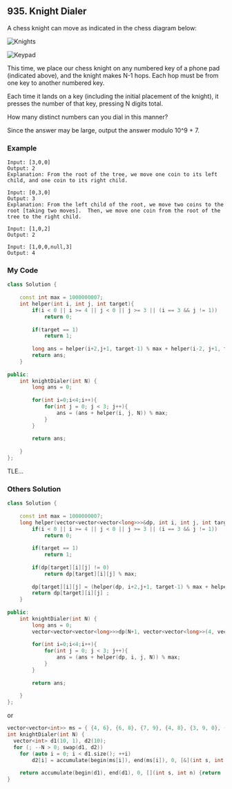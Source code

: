 ## 935. Knight Dialer

A chess knight can move as indicated in the chess diagram below:   

![Knights](https://assets.leetcode.com/uploads/2018/10/12/knight.png "Knights")

![Keypad](https://assets.leetcode.com/uploads/2018/10/30/keypad.png "Keypad")


This time, we place our chess knight on any numbered key of a phone pad (indicated above), and the knight makes N-1 hops.  Each hop must be from one key to another numbered key.

Each time it lands on a key (including the initial placement of the knight), it presses the number of that key, pressing N digits total.

How many distinct numbers can you dial in this manner?

Since the answer may be large, output the answer modulo 10^9 + 7.


### Example
```
Input: [3,0,0]
Output: 2
Explanation: From the root of the tree, we move one coin to its left child, and one coin to its right child.

Input: [0,3,0]
Output: 3
Explanation: From the left child of the root, we move two coins to the root [taking two moves].  Then, we move one coin from the root of the tree to the right child.

Input: [1,0,2]
Output: 2

Input: [1,0,0,null,3]
Output: 4
```

### My Code
```C++
class Solution {
    
    const int max = 1000000007;
    int helper(int i, int j, int target){
        if(i < 0 || i >= 4 || j < 0 || j >= 3 || (i == 3 && j != 1))
            return 0;
        
        if(target == 1)
            return 1;
        
        long ans = helper(i+2,j+1, target-1) % max + helper(i-2, j+1, target-1) % max + helper(i+2, j-1, target-1) % max + helper(i-2, j-1, target-1) % max + helper(i+1, j+2, target-1) % max + helper(i+1, j-2, target-1) % max + helper(i-1, j+2, target-1) % max + helper(i-1, j-2, target-1) % max;
        return ans;
    }
        
public:
    int knightDialer(int N) {
        long ans = 0;
        
        for(int i=0;i<4;i++){
            for(int j = 0; j < 3; j++){
                ans = (ans + helper(i, j, N)) % max;
            }
        }
        
        return ans;
        
    }
};
```
TLE...

### Others Solution
```C++
class Solution {
    
    const int max = 1000000007;
    long helper(vector<vector<vector<long>>>&dp, int i, int j, int target){
        if(i < 0 || i >= 4 || j < 0 || j >= 3 || (i == 3 && j != 1))
            return 0;
        
        if(target == 1)
            return 1;
        
        if(dp[target][i][j] != 0)
            return dp[target][i][j] % max;
        
        dp[target][i][j] = (helper(dp, i+2,j+1, target-1) % max + helper(dp, i-2, j+1, target-1) % max + helper(dp, i+2, j-1, target-1) % max + helper(dp, i-2, j-1, target-1) % max + helper(dp, i+1, j+2, target-1) % max + helper(dp, i+1, j-2, target-1) % max + helper(dp, i-1, j+2, target-1) % max + helper(dp, i-1, j-2, target-1) % max) % max;
        return dp[target][i][j] ;
    }
        
public:
    int knightDialer(int N) {
        long ans = 0;
        vector<vector<vector<long>>>dp(N+1, vector<vector<long>>(4, vector<long>(3, 0)));
        
        for(int i=0;i<4;i++){
            for(int j = 0; j < 3; j++){
                ans = (ans + helper(dp, i, j, N)) % max;
            }
        }
        
        return ans;
        
    }
};
```
or
```c++
vector<vector<int>> ms = { {4, 6}, {6, 8}, {7, 9}, {4, 8}, {3, 9, 0}, {}, {1, 7, 0}, {2, 6}, {1, 3}, {4, 2}};
int knightDialer(int N) {
  vector<int> d1(10, 1), d2(10);
  for (; --N > 0; swap(d1, d2))
    for (auto i = 0; i < d1.size(); ++i) 
        d2[i] = accumulate(begin(ms[i]), end(ms[i]), 0, [&](int s, int i) {return (s + d1[i]) % 1000000007;});
  
    return accumulate(begin(d1), end(d1), 0, [](int s, int n) {return (s + n) % 1000000007;});
}
```

